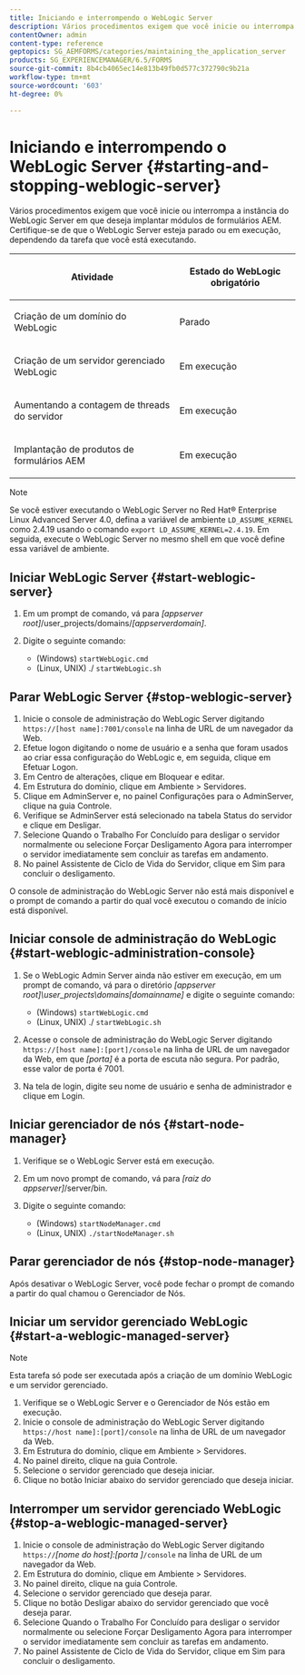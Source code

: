 ```yaml
---
title: Iniciando e interrompendo o WebLogic Server
description: Vários procedimentos exigem que você inicie ou interrompa a instância do WebLogic Server em que deseja implantar módulos de formulários AEM. Este documento descreve como iniciar e parar o WebLogic Server.
contentOwner: admin
content-type: reference
geptopics: SG_AEMFORMS/categories/maintaining_the_application_server
products: SG_EXPERIENCEMANAGER/6.5/FORMS
source-git-commit: 8b4cb4065ec14e813b49fb0d577c372790c9b21a
workflow-type: tm+mt
source-wordcount: '603'
ht-degree: 0%

---
```



# Iniciando e interrompendo o WebLogic Server {#starting-and-stopping-weblogic-server}

Vários procedimentos exigem que você inicie ou interrompa a instância do WebLogic Server em que deseja implantar módulos de formulários AEM. Certifique-se de que o WebLogic Server esteja parado ou em execução, dependendo da tarefa que você está executando.

<table>
 <thead>
  <tr>
   <th><p>Atividade</p></th>
   <th><p>Estado do WebLogic obrigatório</p></th>
  </tr>
 </thead>
 <tbody>
  <tr>
   <td><p>Criação de um domínio do WebLogic</p></td>
   <td><p>Parado</p></td>
  </tr>
  <tr>
   <td><p>Criação de um servidor gerenciado WebLogic</p></td>
   <td><p>Em execução</p></td>
  </tr>
  <tr>
   <td><p>Aumentando a contagem de threads do servidor</p></td>
   <td><p>Em execução</p></td>
  </tr>
  <tr>
   <td><p>Implantação de produtos de formulários AEM</p></td>
   <td><p>Em execução</p></td>
  </tr>
 </tbody>
</table>

>[!NOTE]
>
>Se você estiver executando o WebLogic Server no Red Hat® Enterprise Linux Advanced Server 4.0, defina a variável de ambiente `LD_ASSUME_KERNEL` como 2.4.19 usando o comando `export LD_ASSUME_KERNEL=2.4.19`. Em seguida, execute o WebLogic Server no mesmo shell em que você define essa variável de ambiente.

## Iniciar WebLogic Server {#start-weblogic-server}

1. Em um prompt de comando, vá para *[appserver root]*/user_projects/domains/*[appserverdomain]*.
1. Digite o seguinte comando:

   * (Windows) `startWebLogic.cmd`
   * (Linux, UNIX) ./ `startWebLogic.sh`

## Parar WebLogic Server {#stop-weblogic-server}

1. Inicie o console de administração do WebLogic Server digitando `https://[host name]:7001/console` na linha de URL de um navegador da Web.
1. Efetue logon digitando o nome de usuário e a senha que foram usados ao criar essa configuração do WebLogic e, em seguida, clique em Efetuar Logon.
1. Em Centro de alterações, clique em Bloquear e editar.
1. Em Estrutura do domínio, clique em Ambiente > Servidores.
1. Clique em AdminServer e, no painel Configurações para o AdminServer, clique na guia Controle.
1. Verifique se AdminServer está selecionado na tabela Status do servidor e clique em Desligar.
1. Selecione Quando o Trabalho For Concluído para desligar o servidor normalmente ou selecione Forçar Desligamento Agora para interromper o servidor imediatamente sem concluir as tarefas em andamento.
1. No painel Assistente de Ciclo de Vida do Servidor, clique em Sim para concluir o desligamento.

O console de administração do WebLogic Server não está mais disponível e o prompt de comando a partir do qual você executou o comando de início está disponível.

## Iniciar console de administração do WebLogic {#start-weblogic-administration-console}

1. Se o WebLogic Admin Server ainda não estiver em execução, em um prompt de comando, vá para o diretório *[appserver root]\user_projects\domains\[domainname]* e digite o seguinte comando:

   * (Windows) `startWebLogic.cmd`
   * (Linux, UNIX) ./ `startWebLogic.sh`

1. Acesse o console de administração do WebLogic Server digitando `https://[host name]:[port]/console` na linha de URL de um navegador da Web, em que *[porta]* é a porta de escuta não segura. Por padrão, esse valor de porta é 7001.
1. Na tela de login, digite seu nome de usuário e senha de administrador e clique em Login.

## Iniciar gerenciador de nós {#start-node-manager}

1. Verifique se o WebLogic Server está em execução.
1. Em um novo prompt de comando, vá para *[raiz do appserver]*/server/bin.
1. Digite o seguinte comando:

   * (Windows) `startNodeManager.cmd`
   * (Linux, UNIX) `./startNodeManager.sh`

## Parar gerenciador de nós {#stop-node-manager}

Após desativar o WebLogic Server, você pode fechar o prompt de comando a partir do qual chamou o Gerenciador de Nós.

## Iniciar um servidor gerenciado WebLogic {#start-a-weblogic-managed-server}

>[!NOTE]
>
>Esta tarefa só pode ser executada após a criação de um domínio WebLogic e um servidor gerenciado.

1. Verifique se o WebLogic Server e o Gerenciador de Nós estão em execução.
1. Inicie o console de administração do WebLogic Server digitando `https://host name]:[port]/console` na linha de URL de um navegador da Web.
1. Em Estrutura do domínio, clique em Ambiente > Servidores.
1. No painel direito, clique na guia Controle.
1. Selecione o servidor gerenciado que deseja iniciar.
1. Clique no botão Iniciar abaixo do servidor gerenciado que deseja iniciar.

## Interromper um servidor gerenciado WebLogic {#stop-a-weblogic-managed-server}

1. Inicie o console de administração do WebLogic Server digitando `https://`*[nome do host]:[porta ]*`/console` na linha de URL de um navegador da Web.
1. Em Estrutura do domínio, clique em Ambiente > Servidores.
1. No painel direito, clique na guia Controle.
1. Selecione o servidor gerenciado que deseja parar.
1. Clique no botão Desligar abaixo do servidor gerenciado que você deseja parar.
1. Selecione Quando o Trabalho For Concluído para desligar o servidor normalmente ou selecione Forçar Desligamento Agora para interromper o servidor imediatamente sem concluir as tarefas em andamento.
1. No painel Assistente de Ciclo de Vida do Servidor, clique em Sim para concluir o desligamento.

